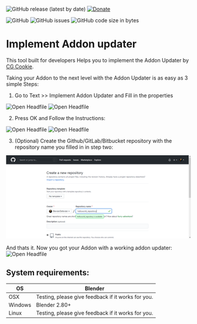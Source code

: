 ![GitHub release (latest by date)](https://img.shields.io/github/v/release/BlenderDefender/implement_addon_updater?label=Version&style=for-the-badge)
[![Donate](https://img.shields.io/badge/DONATE!%20Funding%20Goal%3A%20%24280%20(2%20Days%20Developer%20Time)-%240-red?style=for-the-badge&logo=paypal)](https://www.paypal.com/donate?hosted_button_id=HFM7R3K9VXEXJ)

![GitHub](https://img.shields.io/github/license/BlenderDefender/implement_addon_updater?color=green&style=for-the-badge)
![GitHub issues](https://img.shields.io/github/issues/BlenderDefender/implement_addon_updater?style=for-the-badge)
![GitHub code size in bytes](https://img.shields.io/github/languages/code-size/BlenderDefender/implement_addon_updater?style=for-the-badge)
# Implement Addon updater

This tool built for developers Helps you to implement the Addon Updater by [CG Cookie](https://github.com/CGCookie/blender-addon-updater).

Taking your Addon to the next level with the Addon Updater is as easy as 3 simple Steps:
1. Go to Text >> Implement Addon Updater and Fill in the properties

![Open Headfile](https://github.com/BlenderDefender/implement_addon_updater/blob/master/Screenshots/CallDialog.gif)
![Open Headfile](https://github.com/BlenderDefender/implement_addon_updater/blob/master/Screenshots/Dialog2.gif)

2. Press OK and Follow the Instructions:

![Open Headfile](https://github.com/BlenderDefender/implement_addon_updater/blob/master/Screenshots/Fill-In4.gif)
![Open Headfile](https://github.com/BlenderDefender/implement_addon_updater/blob/master/Screenshots/Jump3.gif)

3. (Optional) Create the Github/GitLab/Bitbucket repository with the repository name you filled in in step two:

![Open Headfile](https://github.com/BlenderDefender/implement_addon_updater/blob/master/Screenshots/create_repo.png)

And thats it. Now you got your Addon with a working addon updater:
![Open Headfile](https://github.com/BlenderDefender/implement_addon_updater/blob/master/Screenshots/Final-Step2.gif)

## System requirements:
| **OS** | **Blender** |
| ------------- | ------------- |
| OSX | Testing, please give feedback if it works for you. |
| Windows | Blender 2.80+ |
| Linux | Testing, please give feedback if it works for you. |

